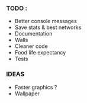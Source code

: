 ### TODO :
- Better console messages
- Save stats & best networks
- Documentation
- Walls
- Cleaner code
- Food life expectancy
- Tests

### IDEAS
- Faster graphics ?
- Wallpaper